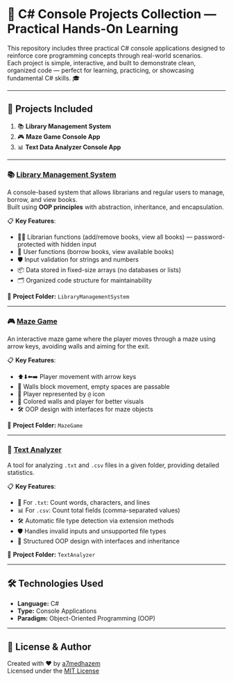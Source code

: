 # 🌟 C# Console Projects Collection — Practical Hands-On Learning

This repository includes three practical C# console applications designed to reinforce core programming concepts through real-world scenarios.  
Each project is simple, interactive, and built to demonstrate clean, organized code — perfect for learning, practicing, or showcasing fundamental C# skills. 🎓

---

## 📁 Projects Included

1. 📚 **Library Management System**  
2. 🎮 **Maze Game Console App**  
3. 📊 **Text Data Analyzer Console App**

---

### 📚 [Library Management System](./LibraryManagementSystem)

A console-based system that allows librarians and regular users to manage, borrow, and view books.  
Built using **OOP principles** with abstraction, inheritance, and encapsulation.

📋 **Key Features**:

- 👨‍💼 Librarian functions (add/remove books, view all books) — password-protected with hidden input  
- 👤 User functions (borrow books, view available books)  
- 🛡️ Input validation for strings and numbers  
- 📦 Data stored in fixed-size arrays (no databases or lists)  
- 🗂️ Organized code structure for maintainability  

📂 **Project Folder:** `LibraryManagementSystem`

---

### 🎮 [Maze Game](./MazeGame)

An interactive maze game where the player moves through a maze using arrow keys, avoiding walls and aiming for the exit.

📋 **Key Features**:

- ⬆️⬇️⬅️➡️ Player movement with arrow keys  
- 🧱 Walls block movement, empty spaces are passable  
- 👤 Player represented by `@` icon  
- 🎨 Colored walls and player for better visuals  
- 🛠️ OOP design with interfaces for maze objects  

📂 **Project Folder:** `MazeGame`

---

### 🧠 [Text Analyzer](./TextAnalyzer)

A tool for analyzing `.txt` and `.csv` files in a given folder, providing detailed statistics.

📋 **Key Features**:

- 📄 For `.txt`: Count words, characters, and lines  
- 📊 For `.csv`: Count total fields (comma-separated values)  
- 🛠️ Automatic file type detection via extension methods  
- 🛡️ Handles invalid inputs and unsupported file types  
- 🔄 Structured OOP design with interfaces and inheritance  

📂 **Project Folder:** `TextAnalyzer`

---

## 🛠 Technologies Used
- **Language:** C#  
- **Type:** Console Applications  
- **Paradigm:** Object-Oriented Programming (OOP)  

---

## 📄 License & Author

Created with ❤️ by [a7medhazem](https://github.com/a7medhazem)  
Licensed under the [MIT License](LICENSE.md)
